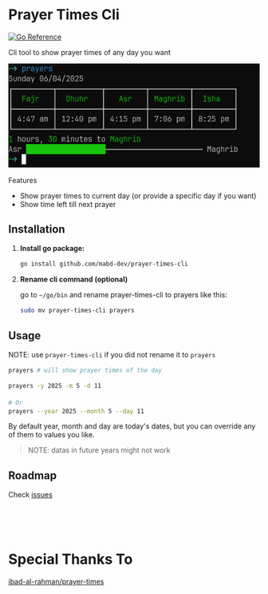 # Prayer Times Cli
[![Go Reference](https://pkg.go.dev/badge/github.com/mabd-dev/prayer-times-cli#section-documentation.svg)](https://pkg.go.dev/github.com/mabd-dev/prayer-times-cli#section-documentation)


Cli tool to show prayer times of any day you want

![img](docs/prayers-command-preview.png)

Features
- Show prayer times to current day (or provide a specific day if you want)
- Show time left till next prayer


## Installation
1.  **Install go package:**
    ```bash
    go install github.com/mabd-dev/prayer-times-cli
    ```
2. **Rename cli command (optional)**

   go to `~/go/bin` and rename prayer-times-cli to prayers like this:
   ```sh
   sudo mv prayer-times-cli prayers
   ```

## Usage
NOTE: use `prayer-times-cli` if you did not rename it to `prayers`

```sh
prayers # will show prayer times of the day
```
```sh
prayers -y 2025 -m 5 -d 11 

# Or
prayers --year 2025 --month 5 --day 11 
```
By default year, month and day are today's dates, but you can override any of them to values you like. 
> NOTE: datas in future years might not work


## Roadmap
Check [issues](https://github.com/MABD-dev/prayer-times-cli/issues)

<br/><br/><br/>

# Special Thanks To

[ibad-al-rahman/prayer-times](https://github.com/ibad-al-rahman/prayer-times)
